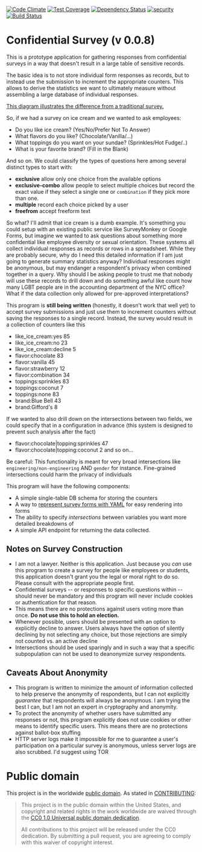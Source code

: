 [![Code Climate](https://codeclimate.com/github/18F/confidential-survey/badges/gpa.svg)](https://codeclimate.com/github/18F/confidential-survey) [![Test Coverage](https://codeclimate.com/github/18F/confidential-survey/badges/coverage.svg)](https://codeclimate.com/github/18F/confidential-survey/coverage) [![Dependency Status](https://gemnasium.com/18F/confidential-survey.svg)](https://gemnasium.com/18F/confidential-survey) [![security](https://hakiri.io/github/18F/confidential-survey/develop.svg)](https://hakiri.io/github/18F/confidential-survey/develop) [![Build Status](https://travis-ci.org/18F/confidential-survey.svg?branch=develop)](https://travis-ci.org/18F/confidential-survey)

# Confidential Survey (v 0.0.8)

This is a prototype application for gathering responses from
confidential surveys in a way that doesn't result in a large table of
sensitive records.

The basic idea is to not store individual form responses as records,
but to instead use the submission to increment the appropriate
counters. This allows to derive the statistics we want to ultimately
measure without assembling a large database of individual responses.

[This diagram illustrates the difference from a traditional survey.](doc/how-the-survey-works.pdf)

So, if we had a survey on ice cream and we wanted to ask employees:
- Do you like ice cream? (Yes/No/Prefer Not To Answer)
- What flavors do you like? (Chocolate/Vanilla/...)
- What toppings do you want on your sundae? (Sprinkles/Hot Fudge/..)
- What is your favorite brand? (Fill in the Blank)

And so on. We could classify the types of questions here among several
distinct types to start with:

- **exclusive** allow only one choice from the available options
- **exclusive-combo** allow people to select multiple choices but
  record the exact value if they select a single one or `combination` if
  they pick more than one.
- **multiple** record each choice picked by a user
- **freefrom** accept freeform text

So what? I'll admit that ice cream is a dumb example. It's something
you could setup with an existing public service like SurveyMonkey or
Google Forms, but imagine we wanted to ask questions about something
more confidential like employee diversity or sexual orientation. These
systems all collect individual responses as records or rows in a
spreadsheet. While they are probably secure, why do I need this
detailed information if I am just going to generate summary statistics
anyway? Individual responses might be anonymous, but may endanger a
respondent's privacy when combined together in a query.  Why should I
be asking people to trust me that nobody will use these records to
drill down and do something awful like count how many LGBT people are
in the accounting department of the NYC office? What if the data
collection only allowed for pre-approved interpretations?

This program is **still being written** (honestly, it doesn't work
that well yet) to accept survey submissions and just use them to
increment counters without saving the responses to a single
record. Instead, the survey would result in a collection of counters
like this

- like_ice_cream:yes 85
- like_ice_cream:no 23
- like_ice_cream:decline 5
- flavor:chocolate 83
- flavor:vanilla 45
- flavor:strawberry 12
- flavor:combination 34
- toppings:sprinkles 83
- toppings:coconut 7
- toppings:none 83
- brand:Blue Bell 43
- brand:Gifford's 8

If we wanted to also drill down on the intersections between two fields, we
could specify that in a configuration in advance (this system is designed to
prevent such analysis after the fact)

- flavor:chocolate|topping:sprinkles 47
- flavor:chocolate|topping:coconut 2
and so on...

Be careful: This functionality is meant for very broad intersections like
`engineering/non-engineering` AND `gender` for instance. Fine-grained intersections
could harm the privacy of individuals

This program will have the following components:
- A simple single-table DB schema for storing the counters
- A way to [represent survey forms with YAML](config/surveys/sample-survey.yml)
  for easy rendering into forms
- The ability to specify _intersections_ between variables you want more
  detailed breakdowns of
- A simple API endpoint for returning the data collected.

## Notes on Survey Construction

- I am not a lawyer. Neither is this application. Just because you
  _can_ use this program to create a survey for people like employees or
  students, this application doesn't grant you the legal or moral right
  to do so. Please consult with the appropriate people first.
- Confidential surveys -- or responses to specific questions within -- should
  never be mandatory and this program will never include cookies or
  authentication for that reason.
- This means there are no protections against users voting more than once. **Do
  not use this to hold an election.**
- Whenever possible, users should be presented with an option to
  explicitly decline to answer. Users always have the option of silently
  declining by not selecting any choice, but those rejections are simply
  not counted vs. an active decline
- Intersections should be used sparingly and in such a way that a specific
subpopulation can not be used to deanonymize survey respondents.

## Caveats About Anonymity

- This program is written to minimize the amount of information collected to
  help preserve the anonymity of respondents, but I can not explicitly _guarantee_
  that respondents will always be anonymous. I am trying the best I can, but I am
  not an expert in cryptography and anonymity.
- To protect the anonymity of whether users have submitted any responses or not,
  this program explicitly does not use cookies or other means to identify specific
  users. This means there are no protections against ballot-box stuffing
- HTTP server logs make it impossible for me to guarantee a user's
  participation on a particular survey is anonymous, unless server logs
  are also scrubbed. I'd suggest using TOR

# Public domain

This project is in the worldwide [public domain](LICENSE.md). As stated in [CONTRIBUTING](CONTRIBUTING.md):

> This project is in the public domain within the United States, and copyright and related rights in the work worldwide are waived through the [CC0 1.0 Universal public domain dedication](https://creativecommons.org/publicdomain/zero/1.0/).
>
> All contributions to this project will be released under the CC0 dedication. By submitting a pull request, you are agreeing to comply with this waiver of copyright interest.
